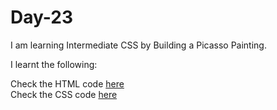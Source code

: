 # Day-23
I am learning Intermediate CSS by Building a Picasso Painting. 

I learnt the following:


Check the HTML code [here](./full-code.html)  
Check the CSS code [here](./full-code.css)